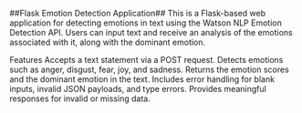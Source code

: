 ##Flask Emotion Detection Application##
This is a Flask-based web application for detecting emotions in text using the Watson NLP Emotion Detection API. Users can input text and receive an analysis of the emotions associated with it, along with the dominant emotion.

Features
Accepts a text statement via a POST request.
Detects emotions such as anger, disgust, fear, joy, and sadness.
Returns the emotion scores and the dominant emotion in the text.
Includes error handling for blank inputs, invalid JSON payloads, and type errors.
Provides meaningful responses for invalid or missing data.
